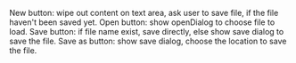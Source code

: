 New button: wipe out content on text area, ask user to save file, if the file haven't been saved yet.
Open button: show openDialog to choose file to load.
Save button: if file name exist, save directly, else show save dialog to save the file.
Save as button: show save dialog, choose the location to save the file.
